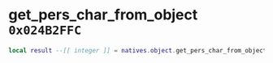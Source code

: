 # get_pers_char_from_object `0x024B2FFC`

```lua
local result --[[ integer ]] = natives.object.get_pers_char_from_object(_unk0 --[[ integer ]])
```